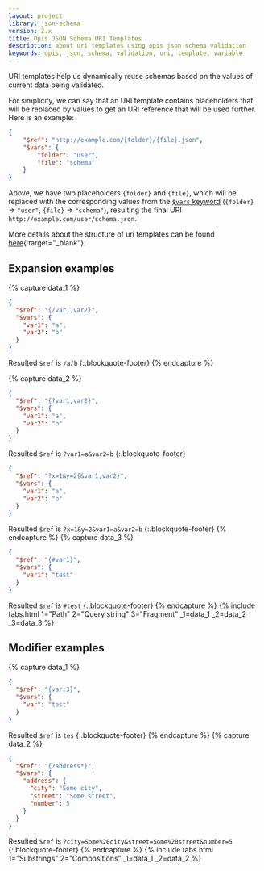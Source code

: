 ```yaml
---
layout: project
library: json-schema
version: 2.x
title: Opis JSON Schema URI Templates
description: about uri templates using opis json schema validation
keywords: opis, json, schema, validation, uri, template, variable
---
```


URI templates help us dynamically reuse schemas based on the values of current data being validated.

For simplicity, we can say that an URI template contains placeholders that will be replaced by
values to get an URI reference that will be used further. Here is an example:

```json
{
    "$ref": "http://example.com/{folder}/{file}.json",
    "$vars": {
        "folder": "user",
        "file": "schema"
    }
}
```

Above, we have two placeholders `{folder}` and `{file}`, which will be replaced with
the corresponding values from the [`$vars` keyword](variables.html) (`{folder}` => `"user"`, `{file}` => `"schema"`),
resulting the final URI `http://example.com/user/schema.json`.

More details about the structure of uri templates can be found [here](https://tools.ietf.org/html/rfc6570){:target="_blank"}.

## Expansion examples

{% capture data_1 %}
```json
{
  "$ref": "{/var1,var2}",
  "$vars": {
    "var1": "a",
    "var2": "b"
  }
}
```
Resulted `$ref` is `/a/b`
{:.blockquote-footer}
{% endcapture %}

{% capture data_2 %}
```json
{
  "$ref": "{?var1,var2}",
  "$vars": {
    "var1": "a",
    "var2": "b"
  }
}
```

Resulted `$ref` is `?var1=a&var2=b`
{:.blockquote-footer}

```json
{
  "$ref": "?x=1&y=2{&var1,var2}",
  "$vars": {
    "var1": "a",
    "var2": "b"
  }
}
```

Resulted `$ref` is `?x=1&y=2&var1=a&var2=b`
{:.blockquote-footer}
{% endcapture %}
{% capture data_3 %}
```json
{
  "$ref": "{#var1}",
  "$vars": {
    "var1": "test"
  }
}
```

Resulted `$ref` is `#test`
{:.blockquote-footer}
{% endcapture %}
{% include tabs.html 1="Path" 2="Query string" 3="Fragment" _1=data_1 _2=data_2 _3=data_3 %}


## Modifier examples

{% capture data_1 %}
```json
{
  "$ref": "{var:3}",
  "$vars": {
    "var": "test"
  }
}
```
Resulted `$ref` is `tes`
{:.blockquote-footer}
{% endcapture %}
{% capture data_2 %}
```json
{
  "$ref": "{?address*}",
  "$vars": {
    "address": {
      "city": "Some city",
      "street": "Some street",
      "number": 5
    }
  }
}
```

Resulted `$ref` is `?city=Some%20city&street=Some%20street&number=5`
{:.blockquote-footer}
{% endcapture %}
{% include tabs.html 1="Substrings" 2="Compositions" _1=data_1 _2=data_2 %}

